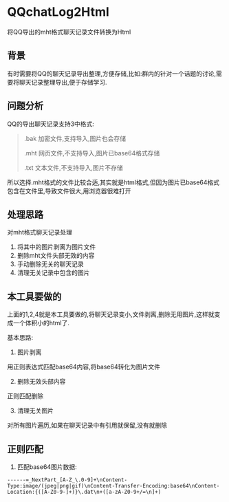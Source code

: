 # QQchatLog2Html

将QQ导出的mht格式聊天记录文件转换为Html



## 背景

有时需要将QQ的聊天记录导出整理,方便存储,比如:群内的针对一个话题的讨论,需要将聊天记录整理导出,便于存储学习.

## 问题分析
QQ的导出聊天记录支持3中格式:
> .bak 加密文件,支持导入,图片也会存储
>
> .mht 网页文件,不支持导入,图片已base64格式存储
>
> .txt 文本文件,不支持导入,图片不存储

所以选择.mht格式的文件比较合适,其实就是html格式,但因为图片已base64格式包含在文件里,导致文件很大,用浏览器很难打开

## 处理思路

对mht格式聊天记录处理

1. 将其中的图片剥离为图片文件
2. 删除mht文件头部无效的内容
3. 手动删除无关的聊天记录
4. 清理无关记录中包含的图片

## 本工具要做的

上面的1,2,4就是本工具要做的,将聊天记录变小,文件剥离,删除无用图片,这样就变成一个体积小的html了.

基本思路:

1. 图片剥离

用正则表达式匹配base64内容,将base64转化为图片文件

2. 删除无效头部内容

正则匹配删除

3. 清理无关图片

对所有图片遍历,如果在聊天记录中有引用就保留,没有就删除

## 正则匹配

1. 匹配base64图片数据:
```
------=_NextPart_[A-Z_\.0-9]+\nContent-Type:image/(jpeg|png|gif)\nContent-Transfer-Encoding:base64\nContent-Location:{([A-Z0-9-]+)}\.dat\n+([a-zA-Z0-9+/=\n]+)
```


